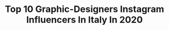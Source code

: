 ---
title: Top 10 Graphic-Designers Instagram Influencers In Italy In 2020
description: >-
  Find top graphic-designers Instagram influencers in Italy in 2020. Most popular hashtags: #instagood #fashion #makeup #outfitoftheday.
platform: Instagram
profiles:
  - username: "jjahcky"
    fullname: >-
      JAHCKY 💙🌧
    location: "Italy"
    followers: 20699
    engagement: 1171
    commentsToLikes: 0.614236
    avatar: "https://scontent-ams4-1.cdninstagram.com/v/t51.2885-19/s320x320/90065142_242102680288816_3174984157579182080_n.jpg?_nc_ht=scontent-ams4-1.cdninstagram.com&_nc_ohc=NowMEMRM7WcAX8TOfLG&oh=92511c90743fc136a28e6becf8349c16&oe=5EBA24E1"
    verified: false
    hashtags: "#futurerider, #streetstyle, #streetwear, #airforce"
  - username: "_mirko_speranza_"
    fullname: >-
      Mirko • CONTENT CREATOR • MUA
    location: "Italy"
    followers: 5956
    engagement: 677
    commentsToLikes: 0.150422
    avatar: "https://instagram.fanu2-1.fna.fbcdn.net/v/t51.2885-19/s320x320/90085940_664433424375085_5592433562721714176_n.jpg?_nc_ht=instagram.fanu2-1.fna.fbcdn.net&_nc_ohc=eFjWG6NqVdcAX9JhX54&oh=6f6a896e6e9ae5b24913bc0cab63e992&oe=5EB47DBA"
    verified: false
    hashtags: "#hudabeautypastelobsessions, #makeup, #yesabh, #tutorial"
  - username: "michele.filippetti"
    fullname: >-
      Michele Filippetti
    location: "Italy"
    followers: 10940
    engagement: 1013
    commentsToLikes: 0.034975
    avatar: "https://scontent-ams4-1.cdninstagram.com/v/t51.2885-19/s320x320/53863048_310531489584632_1289079509852618752_n.jpg?_nc_ht=scontent-ams4-1.cdninstagram.com&_nc_ohc=9K7jZ_h0nl0AX-edmBk&oh=6db61f6619b1370087031867bb888d04&oe=5EBAFB1A"
    verified: false
    hashtags: "#exklusive, #negzone, #igers, #whatitalyis"
  - username: "liveasaqueen_"
    fullname: >-
      REGINA👑
    location: "Italy"
    followers: 27318
    engagement: 193
    commentsToLikes: 0.317787
    avatar: "https://scontent-amt2-1.cdninstagram.com/v/t51.2885-19/s320x320/89297229_2797554043854411_2520358380627820544_n.jpg?_nc_ht=scontent-amt2-1.cdninstagram.com&_nc_ohc=NsKQ5ehduJMAX_1ikOM&oh=d80abb4e4935fa9009a188c2fa447708&oe=5EB9E20A"
    verified: false
    hashtags: "#futurelook, #pixibeauty, #tb, #picsart"
  - username: "carment93"
    fullname: >-
      Carmen Testa 🌸
    location: "Italy"
    followers: 14423
    engagement: 894
    commentsToLikes: 0.055396
    avatar: "https://scontent-ams4-1.cdninstagram.com/v/t51.2885-19/s320x320/54429280_329681214349032_3063457145530875904_n.jpg?_nc_ht=scontent-ams4-1.cdninstagram.com&_nc_ohc=hP2Yd7hsZT8AX8yRkf_&oh=c74383cbb04e36df5dbe99afb6bb1066&oe=5E832202"
    verified: false
    hashtags: "#quarantine, #styleaddicted, #yoinsstyle, #bloggerstyle"
  - username: "savasuvo"
    fullname: >-
      𝕾𝖙𝖆𝖓𝖙𝖍𝖊𝖗𝖛𝖘𝖘𝖎𝖆𝖓
    location: "Italy"
    followers: 10376
    engagement: 571
    commentsToLikes: 0.050259
    avatar: "https://scontent-lhr8-1.cdninstagram.com/v/t51.2885-19/s320x320/87645294_133275321446249_1702025750481207296_n.jpg?_nc_ht=scontent-lhr8-1.cdninstagram.com&_nc_ohc=JRfDUrPHCkgAX9BI-nD&oh=8ca00f1fa19e3b42346157f0e9a005c4&oe=5EBB1025"
    verified: false
    hashtags: "#british, #vogueuk, #green, #italy"
  - username: "sarah_parmeggiani"
    fullname: >-
      Sarah Parmeggiani
    location: "Italy"
    followers: 41450
    engagement: 449
    commentsToLikes: 0.233880
    avatar: "https://scontent-ams4-1.cdninstagram.com/v/t51.2885-19/s320x320/49749331_370377276844493_3459888678560595968_n.jpg?_nc_ht=scontent-ams4-1.cdninstagram.com&_nc_ohc=pNnYbJiZsxgAX_eguRa&oh=26e7573fc471534526a0582775ddab4c&oe=5EBBAE2B"
    verified: false
    hashtags: "#outfitinspiration, #birthdaycake, #sandali, #tshirtsdesign"
  - username: "replica004"
    fullname: >-
      Sara Camponeschi
    location: "Italy"
    followers: 6086
    engagement: 2215
    commentsToLikes: 0.019921
    avatar: "https://scontent-ams4-1.cdninstagram.com/v/t51.2885-19/s320x320/54510968_391672444965299_4691563669874540544_n.jpg?_nc_ht=scontent-ams4-1.cdninstagram.com&_nc_ohc=IR3yx4Iz6qsAX81hrkb&oh=0428ced06b7262c29b6a107cfe6b4cc2&oe=5EB2D4F6"
    verified: false
    hashtags: "#anime, #digitalpainting, #gif, #cloutgoggles"
  - username: "elenasessa"
    fullname: >-
      FASHION • TRAVEL • INSPO
    location: "Italy"
    followers: 32084
    engagement: 134
    commentsToLikes: 0.044862
    avatar: "https://scontent-ams4-1.cdninstagram.com/v/t51.2885-19/s320x320/71194924_249705542612391_7364257934831779840_n.jpg?_nc_ht=scontent-ams4-1.cdninstagram.com&_nc_ohc=WLpjLg4SZn4AX9D-RRt&oh=e1d020ab199c3b3122d329c19568624d&oe=5E8987F1"
    verified: false
    hashtags: "#stayhome, #makeupaddict, #outfitpost, #hairstyle"
  - username: "massimiliano_fulgosi"
    fullname: >-
      ◭MΛSSIMILIΛNO◭
    location: "Italy"
    followers: 2132
    engagement: 3559
    commentsToLikes: 0.143844
    avatar: "https://scontent-ams4-1.cdninstagram.com/v/t51.2885-19/s320x320/91539070_506520086711457_8790467048841936896_n.jpg?_nc_ht=scontent-ams4-1.cdninstagram.com&_nc_ohc=Fe9rpsl2l-IAX-9RPLz&oh=3a5b0c2cdbd991ce1505239beddc2983&oe=5EBAA9C2"
    verified: false
    hashtags: "#earthgridz, #montblanc, #lagofedera, #mare"
---